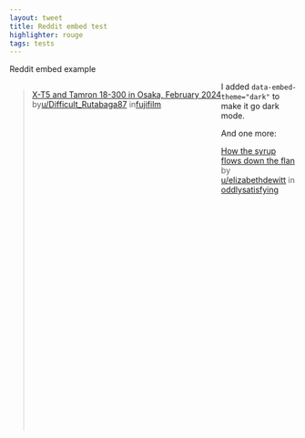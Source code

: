 ```yaml
---
layout: tweet
title: Reddit embed test
highlighter: rouge
tags: tests
---
```


Reddit embed example

<div style="float:left">
	<blockquote class="reddit-embed-bq" data-embed-theme="dark" style="height:500px" data-embed-height="740"><a href="https://www.reddit.com/r/fujifilm/comments/1fnpiu8/xt5_and_tamron_18300_in_osaka_february_2024/">X-T5 and Tamron 18-300 in Osaka, February 2024</a><br> by<a href="https://www.reddit.com/user/Difficult_Rutabaga87/">u/Difficult_Rutabaga87</a> in<a href="https://www.reddit.com/r/fujifilm/">fujifilm</a></blockquote><script async="" src="https://embed.reddit.com/widgets.js" charset="UTF-8"></script>
</div>

<!--more-->

I added `data-embed-theme="dark"` to make it go dark mode.

And one more:

<div>
<blockquote class="reddit-embed-bq" data-embed-theme="dark" style="height:500px" data-embed-height="740">
	<a href="https://www.reddit.com/r/oddlysatisfying/comments/1fmi585/how_the_syrup_flows_down_the_flan/">
		How the syrup flows down the flan</a>
	<br>
	by
	<a href="https://www.reddit.com/user/eIizabethdewitt/">u/eIizabethdewitt</a>
	in
	<a href="https://www.reddit.com/r/oddlysatisfying/">oddlysatisfying</a>
</blockquote>
<script async="" src="https://embed.reddit.com/widgets.js" charset="UTF-8"></script>
</div>

